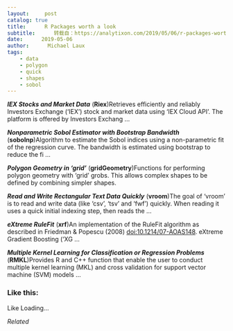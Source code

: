 ```yaml
---
layout:     post
catalog: true
title:      R Packages worth a look
subtitle:      转载自：https://analytixon.com/2019/05/06/r-packages-worth-a-look-1507/
date:      2019-05-06
author:      Michael Laux
tags:
    - data
    - polygon
    - quick
    - shapes
    - sobol
---
```


***IEX Stocks and Market Data*** (**Riex**)Retrieves efficiently and reliably Investors Exchange (‘IEX’) stock and market data using ‘IEX Cloud API’. The platform is offered by Investors Exchang …

***Nonparametric Sobol Estimator with Bootstrap Bandwidth*** (**sobolnp**)Algorithm to estimate the Sobol indices using a non-parametric fit of the regression curve. The bandwidth is estimated using bootstrap to reduce the fi …

***Polygon Geometry in ‘grid’*** (**gridGeometry**)Functions for performing polygon geometry with ‘grid’ grobs. This allows complex shapes to be defined by combining simpler shapes.

***Read and Write Rectangular Text Data Quickly*** (**vroom**)The goal of ‘vroom’ is to read and write data (like ‘csv’, ‘tsv’ and ‘fwf’) quickly. When reading it uses a quick initial indexing step, then reads the …

***eXtreme RuleFit*** (**xrf**)An implementation of the RuleFit algorithm as described in Friedman & Popescu (2008) <doi:10.1214/07-AOAS148>. eXtreme Gradient Boosting (‘XG …

***Multiple Kernel Learning for Classification or Regression Problems*** (**RMKL**)Provides R and C++ function that enable the user to conduct multiple kernel learning (MKL) and cross validation for support vector machine (SVM) models …





### Like this:

Like Loading...


*Related*

